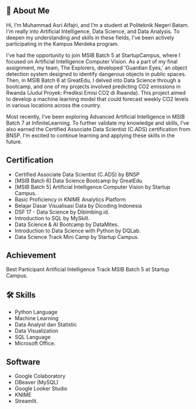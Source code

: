 
## 🚀 About Me
Hi, I’m Muhammad Asri Alfajri, and I’m a student at Politeknik Negeri Batam. I'm really into Artificial Intelligence, Data Science, and Data Analysis. To deepen my understanding and skills in these fields, I’ve been actively participating in the Kampus Merdeka program.

I've had the opportunity to join MSIB Batch 5 at StartupCampus, where I focused on Artificial Intelligence Computer Vision. As a part of my final assignment, my team, The Explorers, developed 'Guardian Eyes,' an object detection system designed to identify dangerous objects in public spaces. Then, in MSIB Batch 6 at GreatEdu, I delved into Data Science through a bootcamp, and one of my projects involved predicting CO2 emissions in Rwanda (Judul Proyek: Prediksi Emisi CO2 di Rwanda). This project aimed to develop a machine learning model that could forecast weekly CO2 levels in various locations across the country.

Most recently, I’ve been exploring Advanced Artificial Intelligence in MSIB Batch 7 at InfiniteLearning. To further validate my knowledge and skills, I’ve also earned the Certified Associate Data Scientist (C.ADS) certification from BNSP. I'm excited to continue learning and applying these skills in the future.

## Certification
- Certified Associate Data Scientist (C.ADS) by BNSP 
- [MSIB Batch 6] Data Science Bootcamp by GreatEdu 
- [MSIB Batch 5] Artificial Intelligence Computer Vision by Startup Campus. 
- Basic Proficiency in KNIME Analytics Platform 
- Belajar Dasar Visualisasi Data by Dicoding Indonesia 
- DSF 17 - Data Science by Dibimbing.id. 
- Introduction to SQL by MySkill. 
- Data Science & AI Bootcamp by DataMites. 
- Introduction to Data Science with Python by DQLab. 
- Data Science Track Mini Camp by Startup Campus. 

## Achievement
Best Participant Artificial Intelligence Track MSIB Batch 5 at Startup Campus. 

## 🛠 Skills
- Python Language
- Machine Learning
- Data Analyst dan Statistic
- Data Visualization
- SQL Language
- Microsoft Office. 

## Software
- Google Colaboratory
- DBeaver (MySQL)
- Google Looker Studio
- KNIME
- Streamlit.

